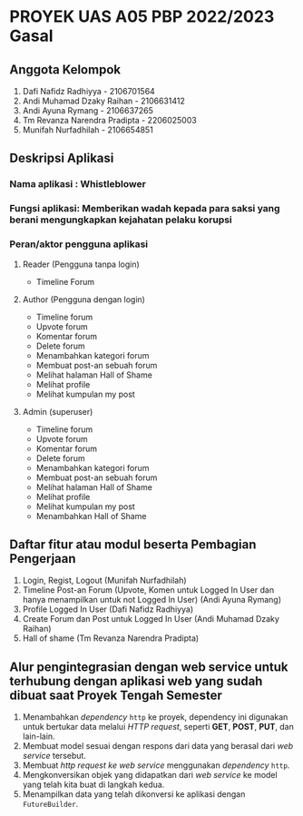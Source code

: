 # PROYEK UAS A05 PBP 2022/2023 Gasal

## Anggota Kelompok
1. Dafi Nafidz Radhiyya - 2106701564
2. Andi Muhamad Dzaky Raihan - 2106631412
3. Andi Ayuna Rymang - 2106637265
4. Tm Revanza Narendra Pradipta - 2206025003
5. Munifah Nurfadhilah - 2106654851

## Deskripsi Aplikasi
### Nama aplikasi  : Whistleblower
### Fungsi aplikasi: Memberikan wadah kepada para saksi yang berani mengungkapkan kejahatan pelaku korupsi
### Peran/aktor pengguna aplikasi
1. Reader (Pengguna tanpa login)
    * Timeline Forum

2. Author (Pengguna dengan login)
    * Timeline forum 
    * Upvote forum
    * Komentar forum
    * Delete forum
    * Menambahkan kategori forum
    * Membuat post-an sebuah forum
    * Melihat halaman Hall of Shame 
    * Melihat profile
    * Melihat kumpulan my post

3. Admin (superuser)
    * Timeline forum 
    * Upvote forum
    * Komentar forum
    * Delete forum
    * Menambahkan kategori forum
    * Membuat post-an sebuah forum
    * Melihat halaman Hall of Shame 
    * Melihat profile
    * Melihat kumpulan my post
    * Menambahkan Hall of Shame

## Daftar fitur atau modul beserta Pembagian Pengerjaan
1. Login, Regist, Logout (Munifah Nurfadhilah)
2. Timeline Post-an Forum (Upvote, Komen untuk Logged In User dan hanya menampilkan untuk not Logged In User) (Andi Ayuna Rymang)
3. Profile Logged In User (Dafi Nafidz Radhiyya)
4. Create Forum dan Post untuk Logged In User (Andi Muhamad Dzaky Raihan)
5. Hall of shame (Tm Revanza Narendra Pradipta)

## Alur pengintegrasian dengan web service untuk terhubung dengan aplikasi web yang sudah dibuat saat Proyek Tengah Semester
1. Menambahkan *dependency* `http` ke proyek, dependency ini digunakan untuk bertukar data melalui *HTTP request*, seperti **GET**, **POST**, **PUT**, dan lain-lain.
2. Membuat model sesuai dengan respons dari data yang berasal dari *web service* tersebut.
3. Membuat *http request ke web service* menggunakan *dependency* `http`.
4. Mengkonversikan objek yang didapatkan dari *web service* ke model yang telah kita buat di langkah kedua.
5. Menampilkan data yang telah dikonversi ke aplikasi dengan `FutureBuilder`.
